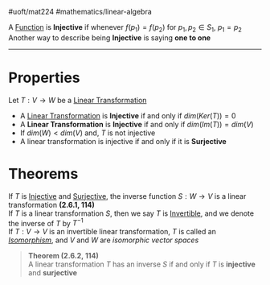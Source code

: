 #uoft/mat224 #mathematics/linear-algebra 

A [Function](../MAT235%20Notes/Function.md) is **Injective**  if whenever $f(p_{1})=f(p_{2})$ for $p_{1},p_{2}\in S_{1}$, $p_{1}=p_{2}$  
Another way to describe being **Injective** is saying **one to one**

---
# Properties

Let $T: V \rightarrow W$ be a [Linear Transformation](../MAT223%20Notes/Linear%20Transformation.md)

- A [Linear Transformation](../MAT223%20Notes/Linear%20Transformation.md) is **Injective** if and only if $dim(Ker(T))= 0$
- A **Linear Transformation** is **Injective** if and only if $dim(Im(T))=dim(V)$
- If $dim(W)<dim(V)$ and, $T$ is not injective 
- A linear transformation is injective if and only if it is **Surjective**

# Theorems
If $T$ is [Injective](.md) and [Surjective](Surjective.md), the inverse function $S:W\rightarrow V$ is a linear transformation **(2.6.1, 114)**  
	If $T$ is a linear transformation $S$, then we say $T$ is [Invertible](Invertible.md), and we denote the inverse of $T$ by $T^{-1}$  
	If $T:V\rightarrow V$ is an invertible linear transformation, $T$ is called an *[Isomorphism](Isomorphism.md)*, and $V$ and $W$ are *isomorphic vector spaces*

> **Theorem (2.6.2, 114)**  
> 	A linear transformation $T$ has an inverse $S$ if and only if $T$ is **injective** and **surjective**